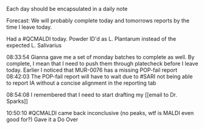 Each day should be encapsulated in a daily note

Forecast: We will probably complete today and tomorrows reports by the time I leave today. 

Had a #QCMALDI today. Powder ID'd as L. Plantarum instead of the expected L. Salivarius

08:33:54
Gianna gave me a set of monday batches to complete as well. By complete, I mean that I need to push them through platecheck before I leave today.
Earlier I noticed that MUR-0076 has a missing POP-fail report
08:42:03
The POP-fail report will have to wait due to #SARI not being able to report IA without a concise alignment in the reporting tab

08:54:08
I remembered that I need to start drafting my [[email to Dr. Sparks]]

10:50:10
#QCMALDI came back inconclusive (no peaks, wtf is MALDI even good for?)
Gave it a Do Over


